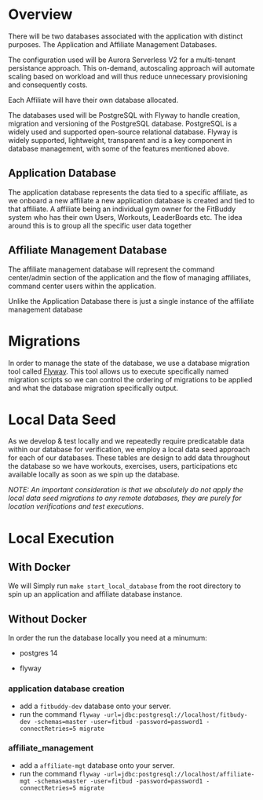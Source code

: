 # Overview
There will be two databases associated with the application with distinct purposes. The Application and Affiliate Management Databases.

The configuration used will be Aurora Serverless V2 for a multi-tenant persistance approach.
This on-demand, autoscaling approach will automate scaling based on workload and will thus reduce unnecessary provisioning and consequently costs.

Each Affiliate will have their own database allocated.

The databases used will be PostgreSQL with Flyway to handle creation, migration and versioning of the PostgreSQL database.
PostgreSQL is a widely used and supported open-source relational database.
Flyway is widely supported, lightweight, transparent and is a key component in database management, with some of the features mentioned above.

## Application Database
The application database represents the data tied to a specific affiliate, as we onboard a new affiliate a new application database is created and tied to that affiliate. A affiliate being an individual gym owner for the FitBuddy system who has their own Users, Workouts, LeaderBoards etc. The idea around this is to group all the specific user data together

## Affiliate Management Database
The affiliate management database will represent the command center/admin section of the application and the flow of managing affiliates, command center users within the application.

Unlike the Application Database there is just a single instance of the affiliate management database

# Migrations
In order to manage the state of the database, we use a database migration tool called [Flyway](https://www.red-gate.com/products/flyway/community/). This tool allows us to execute specifically named migration scripts so we can control the ordering of migrations to be applied and what the database migration specifically output.


# Local Data Seed
As we develop & test locally and we repeatedly require predicatable data within our database for verification, we employ a local data seed approach for each of our databases. These tables are design to add data throughout the database so we have workouts, exercises, users, participations etc available locally as soon as we spin up the database.

_NOTE: An important consideration is that we absolutely do not apply the local data seed migrations to any remote databases, they are purely for location verifications and test executions_.

# Local Execution

## With Docker
We will Simply run `make start_local_database` from the root directory to spin up an application and affiliate database instance.

## Without Docker
In order the run the database locally you need at a minumum:

- postgres 14

- flyway


### application database creation
- add a `fitbuddy-dev` database onto your server.
- run the command `flyway -url=jdbc:postgresql://localhost/fitbudy-dev -schemas=master -user=fitbud -password=password1 -connectRetries=5 migrate`

### affiliate_management
- add a `affiliate-mgt` database onto your server.
- run the command `flyway -url=jdbc:postgresql://localhost/affiliate-mgt -schemas=master -user=fitbud -password=password1 -connectRetries=5 migrate`
